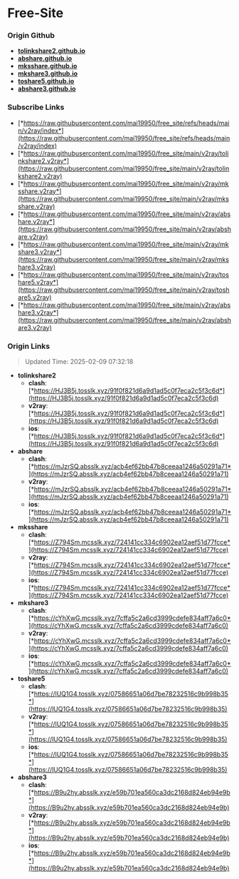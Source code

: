 # Free-Site

### Origin Github

- [**tolinkshare2.github.io**](https://github.com/tolinkshare2/tolinkshare2.github.io)
- [**abshare.github.io**](https://github.com/abshare/abshare.github.io)
- [**mksshare.github.io**](https://github.com/mksshare/mksshare.github.io)
- [**mkshare3.github.io**](https://github.com/mkshare3/mkshare3.github.io)
- [**toshare5.github.io**](https://github.com/toshare5/toshare5.github.io)
- [**abshare3.github.io**](https://github.com/abshare3/abshare3.github.io)

### Subscribe Links

- [*https://raw.githubusercontent.com/mai19950/free_site/refs/heads/main/v2ray/index*](https://raw.githubusercontent.com/mai19950/free_site/refs/heads/main/v2ray/index)
- [*https://raw.githubusercontent.com/mai19950/free_site/main/v2ray/tolinkshare2.v2ray*](https://raw.githubusercontent.com/mai19950/free_site/main/v2ray/tolinkshare2.v2ray)
- [*https://raw.githubusercontent.com/mai19950/free_site/main/v2ray/mksshare.v2ray*](https://raw.githubusercontent.com/mai19950/free_site/main/v2ray/mksshare.v2ray)
- [*https://raw.githubusercontent.com/mai19950/free_site/main/v2ray/abshare.v2ray*](https://raw.githubusercontent.com/mai19950/free_site/main/v2ray/abshare.v2ray)
- [*https://raw.githubusercontent.com/mai19950/free_site/main/v2ray/mkshare3.v2ray*](https://raw.githubusercontent.com/mai19950/free_site/main/v2ray/mkshare3.v2ray)
- [*https://raw.githubusercontent.com/mai19950/free_site/main/v2ray/toshare5.v2ray*](https://raw.githubusercontent.com/mai19950/free_site/main/v2ray/toshare5.v2ray)
- [*https://raw.githubusercontent.com/mai19950/free_site/main/v2ray/abshare3.v2ray*](https://raw.githubusercontent.com/mai19950/free_site/main/v2ray/abshare3.v2ray)

### Origin Links

> Updated Time: 2025-02-09 07:32:18

- **tolinkshare2**
  - **clash**: [*https://HJ3B5j.tosslk.xyz/91f0f821d6a9d1ad5c0f7eca2c5f3c6d*](https://HJ3B5j.tosslk.xyz/91f0f821d6a9d1ad5c0f7eca2c5f3c6d)
  - **v2ray**: [*https://HJ3B5j.tosslk.xyz/91f0f821d6a9d1ad5c0f7eca2c5f3c6d*](https://HJ3B5j.tosslk.xyz/91f0f821d6a9d1ad5c0f7eca2c5f3c6d)
  - **ios**: [*https://HJ3B5j.tosslk.xyz/91f0f821d6a9d1ad5c0f7eca2c5f3c6d*](https://HJ3B5j.tosslk.xyz/91f0f821d6a9d1ad5c0f7eca2c5f3c6d)
- **abshare**
  - **clash**: [*https://mJzrSQ.absslk.xyz/acb4ef62bb47b8ceeaa1246a50291a71*](https://mJzrSQ.absslk.xyz/acb4ef62bb47b8ceeaa1246a50291a71)
  - **v2ray**: [*https://mJzrSQ.absslk.xyz/acb4ef62bb47b8ceeaa1246a50291a71*](https://mJzrSQ.absslk.xyz/acb4ef62bb47b8ceeaa1246a50291a71)
  - **ios**: [*https://mJzrSQ.absslk.xyz/acb4ef62bb47b8ceeaa1246a50291a71*](https://mJzrSQ.absslk.xyz/acb4ef62bb47b8ceeaa1246a50291a71)
- **mksshare**
  - **clash**: [*https://Z794Sm.mcsslk.xyz/724141cc334c6902ea12aef51d77fcce*](https://Z794Sm.mcsslk.xyz/724141cc334c6902ea12aef51d77fcce)
  - **v2ray**: [*https://Z794Sm.mcsslk.xyz/724141cc334c6902ea12aef51d77fcce*](https://Z794Sm.mcsslk.xyz/724141cc334c6902ea12aef51d77fcce)
  - **ios**: [*https://Z794Sm.mcsslk.xyz/724141cc334c6902ea12aef51d77fcce*](https://Z794Sm.mcsslk.xyz/724141cc334c6902ea12aef51d77fcce)
- **mkshare3**
  - **clash**: [*https://cYhXwG.mcsslk.xyz/7cffa5c2a6cd3999cdefe834aff7a6c0*](https://cYhXwG.mcsslk.xyz/7cffa5c2a6cd3999cdefe834aff7a6c0)
  - **v2ray**: [*https://cYhXwG.mcsslk.xyz/7cffa5c2a6cd3999cdefe834aff7a6c0*](https://cYhXwG.mcsslk.xyz/7cffa5c2a6cd3999cdefe834aff7a6c0)
  - **ios**: [*https://cYhXwG.mcsslk.xyz/7cffa5c2a6cd3999cdefe834aff7a6c0*](https://cYhXwG.mcsslk.xyz/7cffa5c2a6cd3999cdefe834aff7a6c0)
- **toshare5**
  - **clash**: [*https://lUQ1G4.tosslk.xyz/07586651a06d7be78232516c9b998b35*](https://lUQ1G4.tosslk.xyz/07586651a06d7be78232516c9b998b35)
  - **v2ray**: [*https://lUQ1G4.tosslk.xyz/07586651a06d7be78232516c9b998b35*](https://lUQ1G4.tosslk.xyz/07586651a06d7be78232516c9b998b35)
  - **ios**: [*https://lUQ1G4.tosslk.xyz/07586651a06d7be78232516c9b998b35*](https://lUQ1G4.tosslk.xyz/07586651a06d7be78232516c9b998b35)
- **abshare3**
  - **clash**: [*https://B9u2hy.absslk.xyz/e59b701ea560ca3dc2168d824eb94e9b*](https://B9u2hy.absslk.xyz/e59b701ea560ca3dc2168d824eb94e9b)
  - **v2ray**: [*https://B9u2hy.absslk.xyz/e59b701ea560ca3dc2168d824eb94e9b*](https://B9u2hy.absslk.xyz/e59b701ea560ca3dc2168d824eb94e9b)
  - **ios**: [*https://B9u2hy.absslk.xyz/e59b701ea560ca3dc2168d824eb94e9b*](https://B9u2hy.absslk.xyz/e59b701ea560ca3dc2168d824eb94e9b)
